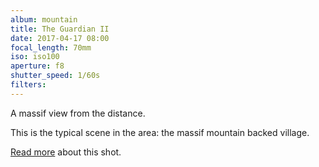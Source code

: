 ```yaml
---
album: mountain
title: The Guardian II
date: 2017-04-17 08:00
focal_length: 70mm
iso: iso100
aperture: f8
shutter_speed: 1/60s
filters:
---
```


A massif view from the distance.

This is the typical scene in the area: the massif mountain backed village.

[Read more](<{% link shutterbug/blog/_posts/2017-06-21-dolomites-photography-sunrise-langkofel.md %}>) about this shot.
